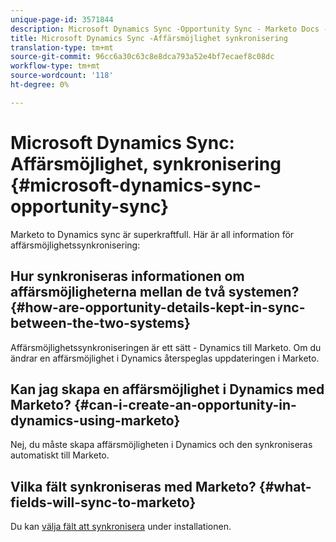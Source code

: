 ```yaml
---
unique-page-id: 3571844
description: Microsoft Dynamics Sync -Opportunity Sync - Marketo Docs - Produktdokumentation
title: Microsoft Dynamics Sync -Affärsmöjlighet synkronisering
translation-type: tm+mt
source-git-commit: 96cc6a30c63c8e8dca793a52e4bf7ecaef8c08dc
workflow-type: tm+mt
source-wordcount: '118'
ht-degree: 0%

---
```



# Microsoft Dynamics Sync: Affärsmöjlighet, synkronisering {#microsoft-dynamics-sync-opportunity-sync}

Marketo to Dynamics sync är superkraftfull. Här är all information för affärsmöjlighetssynkronisering:

## Hur synkroniseras informationen om affärsmöjligheterna mellan de två systemen? {#how-are-opportunity-details-kept-in-sync-between-the-two-systems}

Affärsmöjlighetssynkroniseringen är ett sätt - Dynamics till Marketo. Om du ändrar en affärsmöjlighet i Dynamics återspeglas uppdateringen i Marketo.

## Kan jag skapa en affärsmöjlighet i Dynamics med Marketo? {#can-i-create-an-opportunity-in-dynamics-using-marketo}

Nej, du måste skapa affärsmöjligheten i Dynamics och den synkroniseras automatiskt till Marketo.

## Vilka fält synkroniseras med Marketo? {#what-fields-will-sync-to-marketo}

Du kan [välja fält att synkronisera](https://docs.marketo.com/pages/viewpage.action?pageId=3571830#Step3of3:ConnectMicrosoftDynamicswithMarketo(Online)-SelectFieldstoSync) under installationen.

